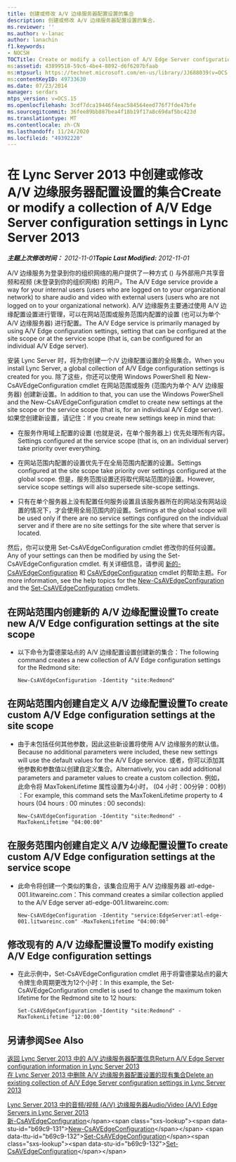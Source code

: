 ```yaml
---
title: 创建或修改 A/V 边缘服务器配置设置的集合
description: 创建或修改 A/V 边缘服务器配置设置的集合。
ms.reviewer: ''
ms.author: v-lanac
author: lanachin
f1.keywords:
- NOCSH
TOCTitle: Create or modify a collection of A/V Edge Server configuration settings
ms:assetid: 43899518-59c6-4be4-8892-d6f6207bfaab
ms:mtpsurl: https://technet.microsoft.com/en-us/library/JJ688039(v=OCS.15)
ms:contentKeyID: 49733630
ms.date: 07/23/2014
manager: serdars
mtps_version: v=OCS.15
ms.openlocfilehash: 3cdf7dca19446f4eac584564eed776f7fde47bfe
ms.sourcegitcommit: 36fee89bb887bea4f18b19f17a8c69daf5bc423d
ms.translationtype: MT
ms.contentlocale: zh-CN
ms.lasthandoff: 11/24/2020
ms.locfileid: "49392220"
---
```

# <a name="create-or-modify-a-collection-of-av-edge-server-configuration-settings-in-lync-server-2013"></a><span data-ttu-id="b69c9-103">在 Lync Server 2013 中创建或修改 A/V 边缘服务器配置设置的集合</span><span class="sxs-lookup"><span data-stu-id="b69c9-103">Create or modify a collection of A/V Edge Server configuration settings in Lync Server 2013</span></span>

<div data-xmlns="http://www.w3.org/1999/xhtml">

<div class="topic" data-xmlns="http://www.w3.org/1999/xhtml" data-msxsl="urn:schemas-microsoft-com:xslt" data-cs="https://msdn.microsoft.com/">

<div data-asp="https://msdn2.microsoft.com/asp">



</div>

<div id="mainSection">

<div id="mainBody"><span data-ttu-id="b69c9-104">

<span> </span></span><span class="sxs-lookup"><span data-stu-id="b69c9-104">

<span> </span></span></span>

<span data-ttu-id="b69c9-105">_**主题上次修改时间：** 2012-11-01_</span><span class="sxs-lookup"><span data-stu-id="b69c9-105">_**Topic Last Modified:** 2012-11-01_</span></span>

<span data-ttu-id="b69c9-106">A/V 边缘服务为登录到你的组织网络的用户提供了一种方式 () 与外部用户共享音频和视频 (未登录到你的组织网络) 的用户。</span><span class="sxs-lookup"><span data-stu-id="b69c9-106">The A/V Edge service provide a way for your internal users (users who are logged on to your organizational network) to share audio and video with external users (users who are not logged on to your organizational network).</span></span> <span data-ttu-id="b69c9-107">A/V 边缘服务主要通过使用 A/V 边缘配置设置进行管理，可以在网站范围或服务范围内配置的设置 (也可以为单个 A/V 边缘服务器) 进行配置。</span><span class="sxs-lookup"><span data-stu-id="b69c9-107">The A/V Edge service is primarily managed by using A/V Edge configuration settings, setting that can be configured at the site scope or at the service scope (that is, can be configured for an individual A/V Edge server).</span></span>

<span data-ttu-id="b69c9-108">安装 Lync Server 时，将为你创建一个/V 边缘配置设置的全局集合。</span><span class="sxs-lookup"><span data-stu-id="b69c9-108">When you install Lync Server, a global collection of A/V Edge configuration settings is created for you.</span></span> <span data-ttu-id="b69c9-109">除了这些，你还可以使用 Windows PowerShell 和 New-CsAVEdgeConfiguration cmdlet 在网站范围或服务 (范围内为单个 A/V 边缘服务器) 创建新设置。</span><span class="sxs-lookup"><span data-stu-id="b69c9-109">In addition to that, you can use the Windows PowerShell and the New-CsAVEdgeConfiguration cmdlet to create new settings at the site scope or the service scope (that is, for an individual A/V Edge server).</span></span> <span data-ttu-id="b69c9-110">如果您创建新设置，请记住：</span><span class="sxs-lookup"><span data-stu-id="b69c9-110">If you create new settings keep in mind that:</span></span>

  - <span data-ttu-id="b69c9-111">在服务作用域上配置的设置 (也就是说，在单个服务器上) 优先处理所有内容。</span><span class="sxs-lookup"><span data-stu-id="b69c9-111">Settings configured at the service scope (that is, on an individual server) take priority over everything.</span></span>

  - <span data-ttu-id="b69c9-112">在网站范围内配置的设置优先于在全局范围内配置的设置。</span><span class="sxs-lookup"><span data-stu-id="b69c9-112">Settings configured at the site scope take priority over settings configured at the global scope.</span></span> <span data-ttu-id="b69c9-113">但是，服务范围设置还将取代网站范围的设置。</span><span class="sxs-lookup"><span data-stu-id="b69c9-113">However, service scope settings will also supersede site-scope settings.</span></span>

  - <span data-ttu-id="b69c9-114">只有在单个服务器上没有配置任何服务设置且该服务器所在的网站没有网站设置的情况下，才会使用全局范围内的设置。</span><span class="sxs-lookup"><span data-stu-id="b69c9-114">Settings at the global scope will be used only if there are no service settings configured on the individual server and if there are no site settings for the site where that server is located.</span></span>

<span data-ttu-id="b69c9-115">然后，你可以使用 Set-CsAVEdgeConfiguration cmdlet 修改你的任何设置。</span><span class="sxs-lookup"><span data-stu-id="b69c9-115">Any of your settings can then be modified by using the Set-CsAVEdgeConfiguration cmdlet.</span></span> <span data-ttu-id="b69c9-116">有关详细信息，请参阅 [新的-CsAVEdgeConfiguration](https://technet.microsoft.com/library/Gg412884(v=OCS.15)) 和 [CsAVEdgeConfiguration](https://technet.microsoft.com/library/Gg412869(v=OCS.15)) cmdlet 的帮助主题。</span><span class="sxs-lookup"><span data-stu-id="b69c9-116">For more information, see the help topics for the [New-CsAVEdgeConfiguration](https://technet.microsoft.com/library/Gg412884(v=OCS.15)) and the [Set-CsAVEdgeConfiguration](https://technet.microsoft.com/library/Gg412869(v=OCS.15)) cmdlets.</span></span>

<div>

## <a name="to-create-new-av-edge-configuration-settings-at-the-site-scope"></a><span data-ttu-id="b69c9-117">在网站范围内创建新的 A/V 边缘配置设置</span><span class="sxs-lookup"><span data-stu-id="b69c9-117">To create new A/V Edge configuration settings at the site scope</span></span>

  - <span data-ttu-id="b69c9-118">以下命令为雷德蒙站点的 A/V 边缘配置设置创建新的集合：</span><span class="sxs-lookup"><span data-stu-id="b69c9-118">The following command creates a new collection of A/V Edge configuration settings for the Redmond site:</span></span>
    
        New-CsAVEdgeConfiguration -Identity "site:Redmond"

</div>

<div>

## <a name="to-create-custom-av-edge-configuration-settings-at-the-site-scope"></a><span data-ttu-id="b69c9-119">在网站范围内创建自定义 A/V 边缘配置设置</span><span class="sxs-lookup"><span data-stu-id="b69c9-119">To create custom A/V Edge configuration settings at the site scope</span></span>

  - <span data-ttu-id="b69c9-120">由于未包括任何其他参数，因此这些新设置将使用 A/V 边缘服务的默认值。</span><span class="sxs-lookup"><span data-stu-id="b69c9-120">Because no additional parameters were included, these new settings will use the default values for the A/V Edge service.</span></span> <span data-ttu-id="b69c9-121">或者，你可以添加其他参数和参数值以创建自定义集合。</span><span class="sxs-lookup"><span data-stu-id="b69c9-121">Alternatively, you can add additional parameters and parameter values to create a custom collection.</span></span> <span data-ttu-id="b69c9-122">例如，此命令将 MaxTokenLifetime 属性设置为4小时， (04 小时：00分钟：00秒) ：</span><span class="sxs-lookup"><span data-stu-id="b69c9-122">For example, this command sets the MaxTokenLifetime property to 4 hours (04 hours : 00 minutes : 00 seconds):</span></span>
    
        New-CsAVEdgeConfiguration -Identity "site:Redmond" -MaxTokenLifetime "04:00:00"

</div>

<div>

## <a name="to-create-custom-av-edge-configuration-settings-at-the-service-scope"></a><span data-ttu-id="b69c9-123">在服务范围内创建自定义 A/V 边缘配置设置</span><span class="sxs-lookup"><span data-stu-id="b69c9-123">To create custom A/V Edge configuration settings at the service scope</span></span>

  - <span data-ttu-id="b69c9-124">此命令将创建一个类似的集合，该集合应用于 A/V 边缘服务器 atl-edge-001.litwareinc.com：</span><span class="sxs-lookup"><span data-stu-id="b69c9-124">This command creates a similar collection applied to the A/V Edge server atl-edge-001.litwareinc.com:</span></span>
    
        New-CsAVEdgeConfiguration -Identity "service:EdgeServer:atl-edge-001.litwareinc.com" -MaxTokenLifetime "04:00:00"

</div>

<div>

## <a name="to-modify-existing-av-edge-configuration-settings"></a><span data-ttu-id="b69c9-125">修改现有的 A/V 边缘配置设置</span><span class="sxs-lookup"><span data-stu-id="b69c9-125">To modify existing A/V Edge configuration settings</span></span>

  - <span data-ttu-id="b69c9-126">在此示例中，Set-CsAVEdgeConfiguration cmdlet 用于将雷德蒙站点的最大令牌生命周期更改为12个小时：</span><span class="sxs-lookup"><span data-stu-id="b69c9-126">In this example, the Set-CsAVEdgeConfiguration cmdlet is used to change the maximum token lifetime for the Redmond site to 12 hours:</span></span>
    
        Set-CsAVEdgeConfiguration -Identity "site:Redmond" -MaxTokenLifetime "12:00:00"

</div>

<div>

## <a name="see-also"></a><span data-ttu-id="b69c9-127">另请参阅</span><span class="sxs-lookup"><span data-stu-id="b69c9-127">See Also</span></span>


[<span data-ttu-id="b69c9-128">返回 Lync Server 2013 中的 A/V 边缘服务器配置信息</span><span class="sxs-lookup"><span data-stu-id="b69c9-128">Return A/V Edge Server configuration information in Lync Server 2013</span></span>](lync-server-2013-return-a-v-edge-server-configuration-information.md)  
[<span data-ttu-id="b69c9-129">在 Lync Server 2013 中删除 A/V 边缘服务器配置设置的现有集合</span><span class="sxs-lookup"><span data-stu-id="b69c9-129">Delete an existing collection of A/V Edge Server configuration settings in Lync Server 2013</span></span>](lync-server-2013-delete-an-existing-collection-of-a-v-edge-server-configuration-settings.md)  


[<span data-ttu-id="b69c9-130">Lync Server 2013 中的音频/视频 (A/V) 边缘服务器</span><span class="sxs-lookup"><span data-stu-id="b69c9-130">Audio/Video (A/V) Edge Servers in Lync Server 2013</span></span>](lync-server-2013-audio-video-a-v-edge-servers.md)  
<span data-ttu-id="b69c9-131">[新-CsAVEdgeConfiguration](https://technet.microsoft.com/library/Gg412884(v=OCS.15))</span><span class="sxs-lookup"><span data-stu-id="b69c9-131">[New-CsAVEdgeConfiguration](https://technet.microsoft.com/library/Gg412884(v=OCS.15))</span></span>  
<span data-ttu-id="b69c9-132">[Set-CsAVEdgeConfiguration](https://technet.microsoft.com/library/Gg412869(v=OCS.15))</span><span class="sxs-lookup"><span data-stu-id="b69c9-132">[Set-CsAVEdgeConfiguration](https://technet.microsoft.com/library/Gg412869(v=OCS.15))</span></span>  
  

<span data-ttu-id="b69c9-133"></div>

</div>

<span> </span>

</div>

</div>

</span><span class="sxs-lookup"><span data-stu-id="b69c9-133"></div>

</div>

<span> </span>

</div>

</div>

</span></span></div>

